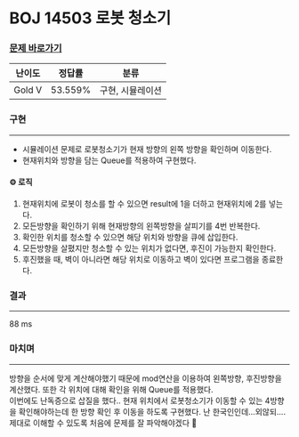 # BOJ 14503 로봇 청소기
### [문제 바로가기](https://www.acmicpc.net/problem/14503)
| 난이도 | 정답률 | 분류 |
| ------ | ------ | ------ |
|  Gold V | 53.559% | 구현, 시뮬레이션 |


### 구현
---
- 시뮬레이션 문제로 로봇청소기가 현재 방향의 왼쪽 방향을 확인하며 이동한다.
- 현재위치와 방향을 담는 Queue를 적용하여 구현했다.

#### ⚙️ 로직
1. 현재위치에 로봇이 청소를 할 수 있으면 result에 1을 더하고 현재위치에 2를 넣는다. 
2. 모든방향을 확인하기 위해 현재방향의 왼쪽방향을 살피기를 4번 반복한다.
3. 확인한 위치를 청소할 수 있으면 해당 위치와 방향을 큐에 삽입한다.
4. 모든방향을 살폈지만 청소할 수 있는 위치가 없다면, 후진이 가능한지 확인한다.
5. 후진했을 때, 벽이 아니라면 해당 위치로 이동하고 벽이 있다면 프로그램을 종료한다.
  

### 결과
---
88 ms


### 마치며
---
방향을 순서에 맞게 계산해야했기 때문에 mod연산을 이용하여 왼쪽방향, 후진방향을 계산했다. 또한 각 위치에 대해 확인을 위해 Queue를 적용했다. <br/>
이번에도 난독증으로 삽질을 했다.. 현재 위치에서 로봇청소기가 이동할 수 있는 4방향을 확인해야하는데 한 방향 확인 후 이동을 하도록 구현했다. 난 한국인인데...외않되.... 제대로 이해할 수 있도록 처음에 문제를 잘 파악해야겠다 🥲
